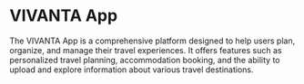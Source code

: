# **VIVANTA App**

The VIVANTA App is a comprehensive platform designed to help users plan, organize, and manage their travel experiences. It offers features such as personalized travel planning, accommodation booking, and the ability to upload and explore information about various travel destinations.
